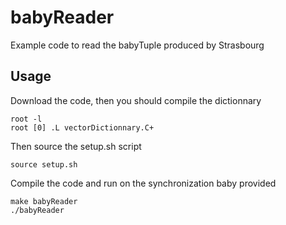 babyReader
================

Example code to read the babyTuple produced by Strasbourg

Usage
----

Download the code, then you should compile the dictionnary

    root -l
    root [0] .L vectorDictionnary.C+ 

Then source the setup.sh script

    source setup.sh

Compile the code and run on the synchronization baby provided

    make babyReader
    ./babyReader



